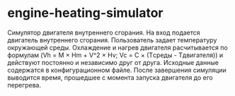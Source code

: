 # engine-heating-simulator
Симулятор двигателя внутреннего сгорания.
На вход подается двигатель внутреннего сгорания. Пользователь задает температуру окружающей среды.
Охлаждение и нагрев двигателя расчитывается по формулам (Vh = M × Hm + V^2 × Hv; Vc = C × (Tсреды - Тдвигателя)) и действуют постоянно и независимо друг от друга.
Исходные данные содержатся в конфигурационном файле.
После завершения симуляции выводится время, прошедшее с момента запуска двигателя до его перегрева.
